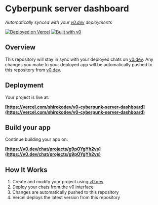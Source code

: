 # Cyberpunk server dashboard

_Automatically synced with your [v0.dev](https://v0.dev) deployments_

[![Deployed on Vercel](https://img.shields.io/badge/Deployed%20on-Vercel-black?style=for-the-badge&logo=vercel)](https://vercel.com/shirokodev/v0-cyberpunk-server-dashboard)
[![Built with v0](https://img.shields.io/badge/Built%20with-v0.dev-black?style=for-the-badge)](https://v0.dev/chat/projects/g9pOYgYh2vs)

## Overview

This repository will stay in sync with your deployed chats on [v0.dev](https://v0.dev).
Any changes you make to your deployed app will be automatically pushed to this repository from [v0.dev](https://v0.dev).

## Deployment

Your project is live at:

**[https://vercel.com/shirokodev/v0-cyberpunk-server-dashboard](https://vercel.com/shirokodev/v0-cyberpunk-server-dashboard)**

## Build your app

Continue building your app on:

**[https://v0.dev/chat/projects/g9pOYgYh2vs](https://v0.dev/chat/projects/g9pOYgYh2vs)**

## How It Works

1. Create and modify your project using [v0.dev](https://v0.dev)
2. Deploy your chats from the v0 interface
3. Changes are automatically pushed to this repository
4. Vercel deploys the latest version from this repository
